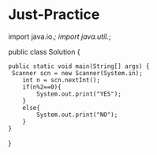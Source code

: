 # Just-Practice

import java.io.*;
import java.util.*;

public class Solution {

    public static void main(String[] args) {
     Scanner scn = new Scanner(System.in);
        int n = scn.nextInt();
        if(n%2==0){
            System.out.print("YES");
        }
        else{
            System.out.print("NO");
        }
    }
}
